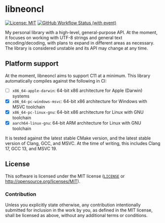 # libneoncl

[![License: MIT](https://img.shields.io/badge/License-MIT-blue.svg?style=flat-square)](https://opensource.org/licenses/MIT)
[![GitHub Workflow Status (with event)](https://img.shields.io/github/actions/workflow/status/neoncitylights/libneoncl/.github%2Fworkflows%2Fcmake-multi-platform.yml?style=flat-square&logo=github)](https://github.com/neoncitylights/libneoncl/actions/workflows/cmake-multi-platform.yml)

My personal library with a high-level, general-purpose API. At the moment, it focuses on working with UTF-8 strings and general text encoding/decoding, with plans to expand in different areas as necessary. The library is considered unstable and its API may change at any time.

## Platform support

At the moment, libneoncl aims to support C11 at a minimum. This library automatically compiles against the following in CI:

- [ ] `x86_64-apple-darwin`: 64-bit x86 architecture for Apple (Darwin) systems
- [x] `x86_64-pc-windows-msvc`: 64-bit x86 architecture for Windows with MSVC toolchain
- [x] `x86_64-pc-linux-gnu`: 64-bit x86 architecture for Linux with GNU toolchain
- [x] `aarch64-linux-gnu`: 64-bit ARM architecture for Linux with GNU toolchain

It is tested against the latest stable CMake version, and the latest stable version of Clang, GCC, and MSVC. At the time of writing, this includes Clang 17, GCC 13, and MSVC 19.

## License

This software is licensed under the MIT license ([`LICENSE`](./LICENSE) or <http://opensource.org/licenses/MIT>).

### Contribution

Unless you explicitly state otherwise, any contribution intentionally submitted for inclusion in the work by you, as defined in the MIT license, shall be licensed as above, without any additional terms or conditions.
